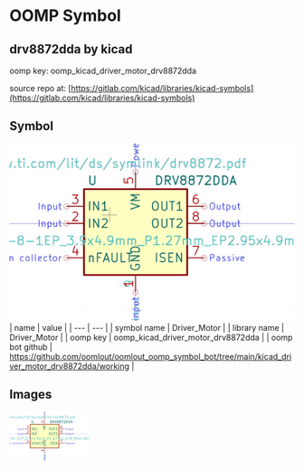 # OOMP Symbol  
## drv8872dda  by kicad  
  
oomp key: oomp_kicad_driver_motor_drv8872dda  
  
source repo at: [https://gitlab.com/kicad/libraries/kicad-symbols](https://gitlab.com/kicad/libraries/kicad-symbols)  
## Symbol  
  
[![working.png](working_600.png)](working.png)  
| name | value | 
| --- | --- | 
| symbol name | Driver_Motor | 
| library name | Driver_Motor | 
| oomp key | oomp_kicad_driver_motor_drv8872dda | 
| oomp bot github | https://github.com/oomlout/oomlout_oomp_symbol_bot/tree/main/kicad_driver_motor_drv8872dda/working | 
## Images  
  
[![working.png](working_140.png)](working.png)  
